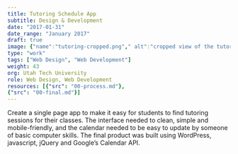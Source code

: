 ```yaml
---
title: Tutoring Schedule App
subtitle: Design & Development
date: "2017-01-31"
date_range: "January 2017"
draft: true
image: {"name":"tutoring-cropped.png"," alt":"cropped view of the tutoring calendar/schedule page"}
type: "work"
tags: ["Web Design", "Web Development"]
weight: 43
org: Utah Tech University
role: Web Design, Web Development
resources: [{"src": "00-process.md"},
{"src": "00-final.md"}]
---
```

Create a single page app to make it easy for students to find tutoring sessions for their classes. The interface needed to clean, simple and mobile-friendly, and the calendar needed to be easy to update by someone of basic computer skills. The final product was built using WordPress,  javascript, jQuery and Google’s Calendar API.